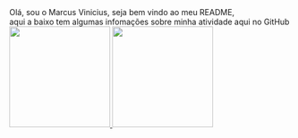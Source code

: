 <div style="font-size: 1em"> Olá, sou o Marcus Vinicius, seja bem vindo ao meu README,<br>
  aqui a baixo tem algumas infomações sobre minha atividade aqui no GitHub</dvi>
  
  <div>
<a href="https://github.com/marcusvscostaa">
<img height="180em" src="https://github-readme-stats.vercel.app/api/top-langs/?username=marcusvscostaa&layout=compact&langs_count=7&theme=dracula"/>
<img height="180em" src="https://github-readme-stats.vercel.app/api?username=marcusvscostaa&show_icons=true&theme=dracula&include_all_commits=true&count_private=true"/>
</div>

